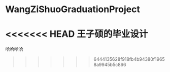 # WangZiShuoGraduationProject
<<<<<<< HEAD
王子硕的毕业设计
=======

哈哈哈哈
>>>>>>> 6444135628f918fb4b94380f19658a9945b5c866
